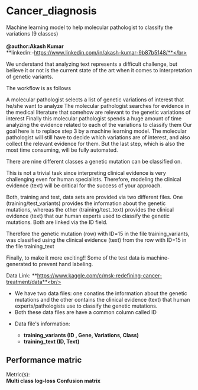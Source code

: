 # Cancer_diagnosis
Machine learning model to help  molecular pathologist to classify the variations (9 classes)</br></br>
**@author:Akash Kumar**</br>
**linkedin:-https://www.linkedin.com/in/akash-kumar-9b87b5148/**</br></br>


We understand that analyzing text represents a difficult challenge, but believe it or not is the current state of the art when it comes to interpretation of genetic variants.

The workflow is as follows

A molecular pathologist selects a list of genetic variations of interest that he/she want to analyze
The molecular pathologist searches for evidence in the medical literature that somehow are relevant to the genetic variations of interest
Finally this molecular pathologist spends a huge amount of time analyzing the evidence related to each of the variations to classify them
Our goal here is to replace step 3 by a machine learning model. The molecular pathologist will still have to decide which variations are of interest, and also collect the relevant evidence for them. But the last step, which is also the most time consuming, will be fully automated.


There are nine different classes a genetic mutation can be classified on.

This is not a trivial task since interpreting clinical evidence is very challenging even for human specialists. Therefore, modeling the clinical evidence (text) will be critical for the success of your approach.

Both, training and test, data sets are provided via two different files. One (training/test_variants) provides the information about the genetic mutations, whereas the other (training/test_text) provides the clinical evidence (text) that our human experts used to classify the genetic mutations. Both are linked via the ID field.

Therefore the genetic mutation (row) with ID=15 in the file training_variants, was classified using the clinical evidence (text) from the row with ID=15 in the file training_text

Finally, to make it more exciting!! Some of the test data is machine-generated to prevent hand labeling.



Data Link: **https://www.kaggle.com/c/msk-redefining-cancer-treatment/data**<br/>

- We have two data files: one conatins the information about the genetic mutations and the other contains the clinical evidence (text) that  human experts/pathologists use to classify the genetic mutations. 
- Both these data files are have a common column called ID
- <p> 
    Data file's information:
    <ul> 
        <li>
        <b>training_variants (ID , Gene, Variations, Class)</b>
        </li>
        <li>
            <b>training_text (ID, Text)</b>
        </li>
    </ul>
</p>


<h2>Performance matric</h2>

Metric(s): <br/>
**Multi class log-loss**
**Confusion matrix**




